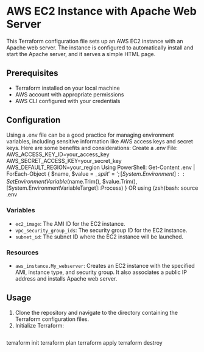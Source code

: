 # AWS EC2 Instance with Apache Web Server

This Terraform configuration file sets up an AWS EC2 instance with an Apache web server. The instance is configured to automatically install and start the Apache server, and it serves a simple HTML page.


## Prerequisites

- Terraform installed on your local machine
- AWS account with appropriate permissions
- AWS CLI configured with your credentials

## Configuration
Using a .env file can be a good practice for managing environment variables, including sensitive information like AWS access keys and secret keys. Here are some benefits and considerations:
Create a .env File:
AWS_ACCESS_KEY_ID=your_access_key
AWS_SECRET_ACCESS_KEY=your_secret_key
AWS_DEFAULT_REGION=your_region
Using PowerShell:
Get-Content .env | ForEach-Object { $name, $value = $_ -split '='; [System.Environment]::SetEnvironmentVariable($name.Trim(), $value.Trim(), [System.EnvironmentVariableTarget]::Process) }
OR
using (zsh)bash:
source .env

### Variables

- `ec2_image`: The AMI ID for the EC2 instance.
- `vpc_security_group_ids`: The security group ID for the EC2 instance.
- `subnet_id`: The subnet ID where the EC2 instance will be launched.

### Resources

- `aws_instance.My_webserver`: Creates an EC2 instance with the specified AMI, instance type, and security group. It also associates a public IP address and installs Apache web server.

## Usage

1. Clone the repository and navigate to the directory containing the Terraform configuration files.
2. Initialize Terraform:
   ```sh
terraform init
terraform plan
terraform apply
terraform destroy

